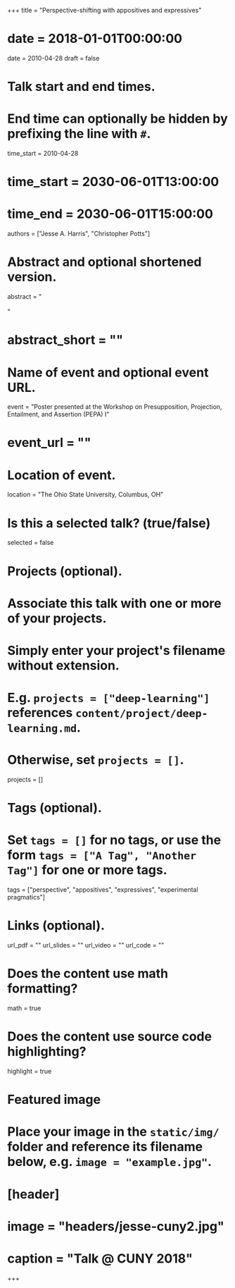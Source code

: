 +++
title = "Perspective-shifting with appositives and expressives"
# date = 2018-01-01T00:00:00
date = 2010-04-28
draft = false

# Talk start and end times.
#   End time can optionally be hidden by prefixing the line with `#`.
time_start = 2010-04-28
# time_start = 2030-06-01T13:00:00
# time_end = 2030-06-01T15:00:00

authors = ["Jesse A. Harris", "Christopher Potts"]

# Abstract and optional shortened version.
abstract = "<br><br>"
# abstract_short = ""

# Name of event and optional event URL.
event = "Poster presented at the Workshop on Presupposition, Projection, Entailment, and Assertion (PEPA) I"
# event_url = ""

# Location of event.
location = "The Ohio State University, Columbus, OH"

# Is this a selected talk? (true/false)
selected = false

# Projects (optional).
#   Associate this talk with one or more of your projects.
#   Simply enter your project's filename without extension.
#   E.g. `projects = ["deep-learning"]` references `content/project/deep-learning.md`.
#   Otherwise, set `projects = []`.
projects = []

# Tags (optional).
#   Set `tags = []` for no tags, or use the form `tags = ["A Tag", "Another Tag"]` for one or more tags.
tags = ["perspective", "appositives", "expressives", "experimental pragmatics"]

# Links (optional).
url_pdf = ""
url_slides = ""
url_video = ""
url_code = ""

# Does the content use math formatting?
math = true

# Does the content use source code highlighting?
highlight = true

# Featured image
# Place your image in the `static/img/` folder and reference its filename below, e.g. `image = "example.jpg"`.
# [header]
# image = "headers/jesse-cuny2.jpg"
# caption = "Talk @ CUNY 2018"

+++
